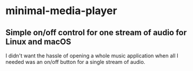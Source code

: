 # minimal-media-player

## Simple on/off control for one stream of audio for Linux and macOS

I didn't want the hassle of opening a whole music application when all I needed was an on/off button for a single stream of audio.
